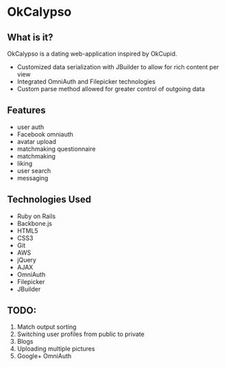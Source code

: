 # OkCalypso

## What is it?
OkCalypso is a dating web-application inspired by OkCupid.
  * Customized data serialization with JBuilder to allow for rich content per view
  * Integrated OmniAuth and Filepicker technologies
  * Custom parse method allowed for greater control of outgoing data

## Features
  * user auth
  * Facebook omniauth
  * avatar upload
  * matchmaking questionnaire
  * matchmaking
  * liking
  * user search
  * messaging

## Technologies Used
  * Ruby on Rails
  * Backbone.js
  * HTML5
  * CSS3
  * Git
  * AWS
  * jQuery
  * AJAX
  * OmniAuth
  * Filepicker
  * JBuilder

## TODO:
  1. Match output sorting
  2. Switching user profiles from public to private
  3. Blogs
  4. Uploading multiple pictures
  5. Google+ OmniAuth
